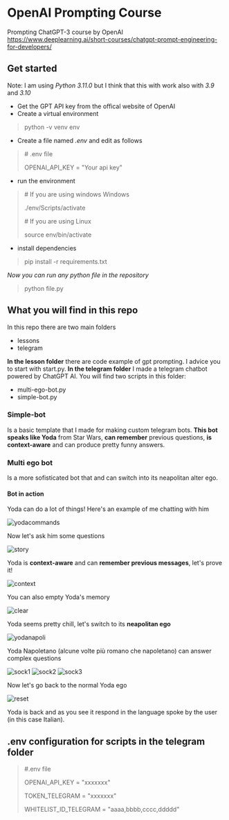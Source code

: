 # OpenAI Prompting Course
 Prompting ChatGPT-3 course by OpenAI
 https://www.deeplearning.ai/short-courses/chatgpt-prompt-engineering-for-developers/
## Get started
Note: I am using *Python 3.11.0* but I think that this with work also with *3.9* and *3.10* 
- Get the GPT API key from the offical website of OpenAI
- Create a virtual environment 
> python -v venv env
- Create a file named *.env* and edit as follows
> \# .env file
> 
> OPENAI_API_KEY = "Your api key"
- run the environment
> \# If you are using windows Windows
> 
> ./env/Scripts/activate
> 
> \# If you are using Linux
> 
> source env/bin/activate

- install dependencies
> pip install -r requirements.txt

*Now you can run any python file in the repository*
> python file.py
## What you will find in this repo
In this repo there are two main folders
- lessons
- telegram

**In the lesson folder** there are code example of gpt prompting. I advice you to start with start.py.
**In the telegram folder** I made a telegram chatbot powered by ChatGPT AI. You will find two scripts in this folder:
- multi-ego-bot.py
- simple-bot.py

###  Simple-bot
Is a basic template that I made for making custom telegram bots. **This bot speaks like Yoda** from Star Wars, **can remember** previous questions, **is context-aware** and can produce pretty funny answers.
### Multi ego bot
Is a more sofisticated bot that and can switch into its neapolitan alter ego.
#### Bot in action
Yoda can do a lot of things! Here's an example of me chatting with him

![yodacommands](https://github.com/AlessandroBonomo28/OpenAI-Prompting-Course/assets/75626033/c52e7fdd-145b-4666-a22e-7d6b04707812)

Now let's ask him some questions

![story](https://github.com/AlessandroBonomo28/OpenAI-Prompting-Course/assets/75626033/e1d5387c-3a2e-4494-bd42-81b140c506c3)

Yoda is **context-aware** and can **remember previous messages**, let's prove it!

![context](https://github.com/AlessandroBonomo28/OpenAI-Prompting-Course/assets/75626033/281ecba5-e89f-4810-b931-7cab397d6072)

You can also empty Yoda's memory

![clear](https://github.com/AlessandroBonomo28/OpenAI-Prompting-Course/assets/75626033/66a1ae64-160e-4da4-8905-25d6795a0f9b)

Yoda seems pretty chill, let's switch to its **neapolitan ego**

![yodanapoli](https://github.com/AlessandroBonomo28/OpenAI-Prompting-Course/assets/75626033/554ad6b5-db31-431b-8301-53115fd4f0dc)

Yoda Napoletano (alcune volte più romano che napoletano) can answer complex questions

![sock1](https://github.com/AlessandroBonomo28/OpenAI-Prompting-Course/assets/75626033/8164bf99-ef53-477d-b446-1291c5ec07c4)
![sock2](https://github.com/AlessandroBonomo28/OpenAI-Prompting-Course/assets/75626033/1d3f2083-58a6-4a25-9191-e4a9ad276bd3)
![sock3](https://github.com/AlessandroBonomo28/OpenAI-Prompting-Course/assets/75626033/00ca2a19-0317-4ffb-a3d1-d894de4bdfc1)



Now let's go back to the normal Yoda ego

![reset](https://github.com/AlessandroBonomo28/OpenAI-Prompting-Course/assets/75626033/4698b9f0-15c9-4c05-afa6-960f9c7e6b7b)

Yoda is back and as you see it respond in the language spoke by the user (in this case Italian).
## .env configuration for scripts in the telegram folder
> \#.env file
>
> OPENAI_API_KEY = "xxxxxxx"
> 
> TOKEN_TELEGRAM = "xxxxxxx"
> 
> WHITELIST_ID_TELEGRAM = "aaaa,bbbb,cccc,ddddd"

